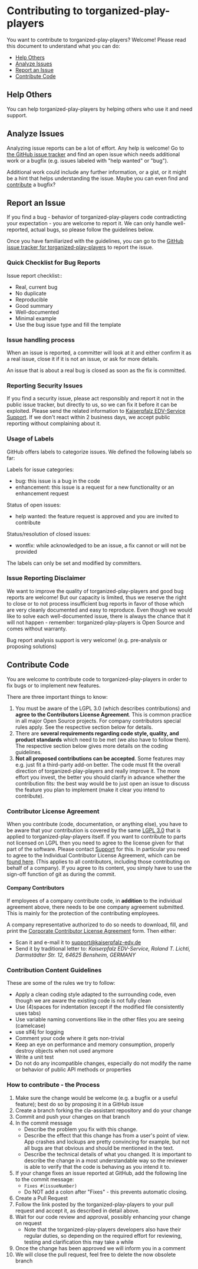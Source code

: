 # Contributing to torganized-play-players

You want to contribute to torganized-play-players? Welcome! Please read this document to understand what you can do:

* [Help Others](#help-others)
* [Analyze Issues](#analyze-issues)
* [Report an Issue](#report-an-issue)
* [Contribute Code](#contribute-code)

## Help Others

You can help torganized-play-players by helping others who use it and need support.

## Analyze Issues

Analyzing issue reports can be a lot of effort. Any help is welcome!
Go to [the GitHub issue tracker](https://github.com/Paladins-Inn/torganized-play-players/issues?state=open) and find an open issue which needs additional work or a bugfix (e.g. issues labeled with "help wanted" or "bug").

Additional work could include any further information, or a gist, or it might be a hint that helps understanding the issue. Maybe you can even find and [contribute](#contribute-code) a bugfix?

## Report an Issue

If you find a bug - behavior of torganized-play-players code contradicting your expectation - you are welcome to report it.
We can only handle well-reported, actual bugs, so please follow the guidelines below.

Once you have familiarized with the guidelines, you can go to the [GitHub issue tracker for torganized-play-players](https://github.com/Paladins-Inn/torganized-play-players/issues/new) to report the issue.

### Quick Checklist for Bug Reports

Issue report checklist::

* Real, current bug
* No duplicate
* Reproducible
* Good summary
* Well-documented
* Minimal example
* Use the bug issue type and fill the template

### Issue handling process

When an issue is reported, a committer will look at it and either confirm it as a real issue, close it if it is not an issue, or ask for more details.

An issue that is about a real bug is closed as soon as the fix is committed.

### Reporting Security Issues

If you find a security issue, please act responsibly and report it not in the public issue tracker, but directly to us, so we can fix it before it can be exploited.
Please send the related information to [Kaiserpfalz EDV-Service Support](mailto:support@kaiserpfalz-edv.de).
If we don't react within 2 business days, we accept public reporting without complaining about it.

### Usage of Labels

GitHub offers labels to categorize issues. We defined the following labels so far:

Labels for issue categories:

* bug: this issue is a bug in the code
* enhancement: this issue is a request for a new functionality or an enhancement request

Status of open issues:

* help wanted: the feature request is approved and you are invited to contribute

Status/resolution of closed issues:

* wontfix: while acknowledged to be an issue, a fix cannot or will not be provided

The labels can only be set and modified by committers.

### Issue Reporting Disclaimer

We want to improve the quality of torganized-play-players and good bug reports are welcome! But our capacity is limited, thus we reserve the right to close or to not process insufficient bug reports in favor of those which are very cleanly documented and easy to reproduce. Even though we would like to solve each well-documented issue, there is always the chance that it will not happen - remember: torganized-play-players is Open Source and comes without warranty.

Bug report analysis support is very welcome! (e.g. pre-analysis or proposing solutions)

## Contribute Code

You are welcome to contribute code to torganized-play-players in order to fix bugs or to implement new features.

There are three important things to know:

1. You must be aware of the LGPL 3.0 (which describes contributions) and **agree to the Contributors License Agreement**.
   This is common practice in all major Open Source projects.
   For company contributors special rules apply. See the respective section below for details.
2. There are **several requirements regarding code style, quality, and product standards** which need to be met (we also have to follow them).
   The respective section below gives more details on the coding guidelines.
3. **Not all proposed contributions can be accepted**.
   Some features may e.g. just fit a third-party add-on better.
   The code must fit the overall direction of torganized-play-players and really improve it.
   The more effort you invest, the better you should clarify in advance whether the contribution fits: the best way would be to just open an issue to discuss the feature you plan to implement (make it clear you intend to contribute).

### Contributor License Agreement

When you contribute (code, documentation, or anything else), you have to be aware that your contribution is covered by the same [LGPL 3.0](https://www.gnu.org/licenses/lgpl-3.0.txt) that is applied to torganized-play-players itself.
If you want to contribute to parts not licensed on LGPL then you need to agree to the license given for that part of the software. Please contact [Support](support@kaiserpfalz-edv.de) for this.
In particular you need to agree to the Individual Contributor License Agreement, which can be [found here](https://gist.github.com/Paladins-Inn/b76f623edb7830b4344ef2d5e373075e).
(This applies to all contributors, including those contributing on behalf of a company).
If you agree to its content, you simply have to use the sign-off function of git as during the commit.

#### Company Contributors

If employees of a company contribute code, in **addition** to the individual agreement above, there needs to be one company agreement submitted. This is mainly for the protection of the contributing employees.

A company representative authorized to do so needs to download, fill, and print the [Corporate Contributor License Agreement](https://github.com/Paladins-Inn/torganized-play-players/blob/master/KES%20Corporate%20Contributor%20License%20Agreement%20(2019-12-31).pdf)
form.
Then either:

* Scan it and e-mail it to [support@kaiserpfalz-edv.de](mailto:support@kaiserpfalz-edv.de)
* Send it by traditional letter to: *Kaiserpfalz EDV-Service, Roland T. Lichti, Darmstädter Str. 12, 64625 Bensheim, GERMANY*

### Contribution Content Guidelines

These are some of the rules we try to follow:

* Apply a clean coding style adapted to the surrounding code, even though we are aware the existing code is not fully clean
* Use (4)spaces for indentation (except if the modified file consistently uses tabs)
* Use variable naming conventions like in the other files you are seeing (camelcase)
* use slf4j for logging
* Comment your code where it gets non-trivial
* Keep an eye on performance and memory consumption, properly destroy objects when not used anymore
* Write a unit test
* Do not do any incompatible changes, especially do not modify the name or behavior of public API methods or properties

### How to contribute - the Process

1. Make sure the change would be welcome (e.g. a bugfix or a useful feature); best do so by proposing it in a GitHub issue
2. Create a branch forking the cla-assistant repository and do your change
3. Commit and push your changes on that branch
4. In the commit message
   * Describe the problem you fix with this change.
   * Describe the effect that this change has from a user's point of view.
     App crashes and lockups are pretty convincing for example, but not all bugs are that obvious and should be mentioned in the text.
   * Describe the technical details of what you changed.
     It is important to describe the change in a most understandable way so the reviewer is able to verify that the code is behaving as you intend it to.
5. If your change fixes an issue reported at GitHub, add the following line to the commit message:
   * ```Fixes #(issueNumber)```
   * Do NOT add a colon after "Fixes" - this prevents automatic closing.
6. Create a Pull Request
7. Follow the link posted by the torganized-play-players to your pull request and accept it, as described in detail above.
8. Wait for our code review and approval, possibly enhancing your change on request
   * Note that the torganized-play-players developers also have their regular duties, so depending on the required effort for reviewing, testing and clarification this may take a while
9. Once the change has been approved we will inform you in a comment
10. We will close the pull request, feel free to delete the now obsolete branch

